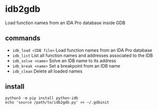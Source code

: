 # idb2gdb
Load function names from an IDA Pro database inside GDB

## commands

+ `idb_load <IDB file>` Load function names from an IDA Pro database
+ `idb_list` List all function names and addresses associated to the IDB
+ `idb_solve <name>` Solve an IDB name to its address
+ `idb_break <name>` Set a breakpoint from an IDB name
+ `idb_clean` Delete all loaded names

## install

```
python3 -m pip install python-idb
echo 'source /path/to/idb2gdb.py' >> ~/.gdbinit
```

